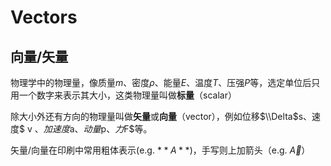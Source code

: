 # Vectors

## 向量/矢量



物理学中的物理量，像质量$m$、密度$ρ$、能量$E$、温度$T$、压强$P$等，选定单位后只用一个数字来表示其大小，这类物理量叫做**标量**（scalar）

除大小外还有方向的物理量叫做**矢量**或**向量**（vector），例如位移$\\Delta$s、速度$ v $、加速度$a$、动量$p$、力$F$等。

矢量/向量在印刷中常用粗体表示(e.g. $**A**$)，手写则上加箭头（e.g. $\overrightarrow{A}$）
